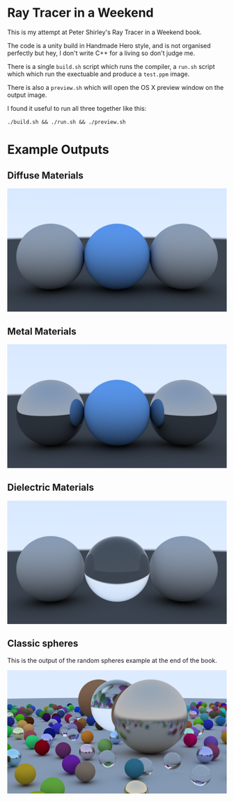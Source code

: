# Ray Tracer in a Weekend

This is my attempt at Peter Shirley's Ray Tracer in a Weekend book.

The code is a unity build in Handmade Hero style, and is not organised perfectly but hey, I don't write C++ for a living so don't judge me.

There is a single `build.sh` script which runs the compiler, a `run.sh` script which which run the exectuable and produce a `test.ppm` image.

There is also a `preview.sh` which will open the OS X preview window on the output image.

I found it useful to run all three together like this:

```
./build.sh && ./run.sh && ./preview.sh
```

# Example Outputs

## Diffuse Materials

![diffuse.png](https://raw.githubusercontent.com/johanventer/raytracer/master/examples/diffuse.png)

## Metal Materials

![metal.png](https://raw.githubusercontent.com/johanventer/raytracer/master/examples/metal.png)

## Dielectric Materials

![glass.png](https://raw.githubusercontent.com/johanventer/raytracer/master/examples/glass.png)

## Classic spheres

This is the output of the random spheres example at the end of the book.

![spheres.png](https://raw.githubusercontent.com/johanventer/raytracer/master/examples/spheres.png)
